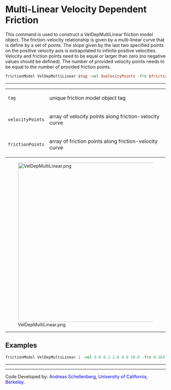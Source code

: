 # Multi-Linear Velocity Dependent Friction

This command is used to construct a VelDepMultiLinear friction model
object. The friction-velocity relationship is given by a multi-linear
curve that is define by a set of points. The slope given by the last two
specified points on the positive velocity axis is extrapolated to
infinite positive velocities. Velocity and friction points need to be
equal or larger than zero (no negative values should be defined). 
The number of provided velocity points needs to be equal to the number of
provided friction points.

```tcl
frictionModel VelDepMultiLinear $tag -vel $velocityPoints -frn $frictionPoints
```
<hr />
<table>
<tbody>
<tr class="odd">
<td><code class="parameter-table-variable">tag</code></td>
<td><p>unique friction model object tag</p></td>
</tr>
<tr class="even">
<td><code class="parameter-table-variable">velocityPoints</code></td>
<td><p>array of velocity points along friction-velocity curve</p></td>
</tr>
<tr class="odd">
<td><code class="parameter-table-variable">frictionPoints</code></td>
<td><p>array of friction points along friction-velocity curve</p></td>
</tr>
</tbody>
</table>
<figure>
<img src="/_static/wiki/VelDepMultiLinear.png" title="VelDepMultiLinear.png"
width="500" alt="VelDepMultiLinear.png" />
<figcaption aria-hidden="true">VelDepMultiLinear.png</figcaption>
</figure>
<hr />

## Examples

```Tcl
frictionModel VelDepMultiLinear 1 -vel 0.0 0.1 2.0 8.0 10.0 -frn 0.163 0.085 0.150 0.163 0.163
```
<hr />

<hr />
<p>Code Developed by: <span style="color:blue"> Andreas
Schellenberg, University of California, Berkeley. </span></p>
